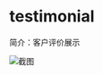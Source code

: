 # testimonial

简介：客户评价展示

![截图](https://img.alicdn.com/tfs/TB1N4oni8fH8KJjy1XbXXbLdXXa-2692-1250.png)





